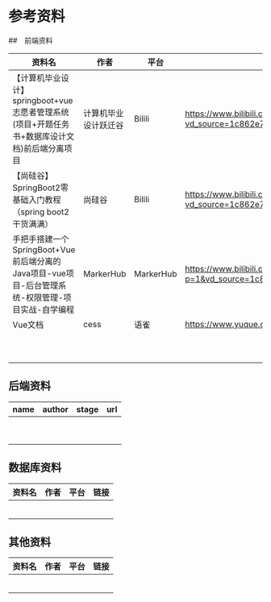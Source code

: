 # 参考资料

##　前端资料

| 资料名                                      | 作者         | 平台        | 链接                                       |
| ---------------------------------------- | ---------- | --------- | ---------------------------------------- |
| 【计算机毕业设计】springboot+vue志愿者管理系统(项目+开题任务书+数据库设计文档)前后端分离项目 | 计算机毕业设计跃迁谷 | Bilili    | https://www.bilibili.com/video/av850919144/?vd_source=1c862e75b2fd40ead63b300083fb9ebc |
| 【尚硅谷】SpringBoot2零基础入门教程（spring boot2干货满满） | 尚硅谷        | Bilili    | https://www.bilibili.com/video/BV19K4y1L7MT?vd_source=1c862e75b2fd40ead63b300083fb9ebc |
| 手把手搭建一个SpringBoot+Vue前后端分离的Java项目-vue项目-后台管理系统-权限管理-项目实战-自学编程 | MarkerHub  | MarkerHub | https://www.bilibili.com/video/BV17U4y1f7xh?p=1&vd_source=1c862e75b2fd40ead63b300083fb9ebc |
| Vue文档                                    | cess       | 语雀        | https://www.yuque.com/cessstudy/kak11d/rf9w2c |
|                                          |            |           |                                          |
|                                          |            |           |                                          |
|                                          |            |           |                                          |
|                                          |            |           |                                          |
|                                          |            |           |                                          |
|                                          |            |           |                                          |
|                                          |            |           |                                          |
|                                          |            |           |                                          |
|                                          |            |           |                                          |
|                                          |            |           |                                          |

## 后端资料

| name | author | stage | url  |
| ---- | ------ | ----- | ---- |
|      |        |       |      |
|      |        |       |      |
|      |        |       |      |
|      |        |       |      |
|      |        |       |      |
|      |        |       |      |
|      |        |       |      |
|      |        |       |      |
|      |        |       |      |

## 数据库资料

| 资料名  | 作者   | 平台   | 链接   |
| ---- | ---- | ---- | ---- |
|      |      |      |      |
|      |      |      |      |
|      |      |      |      |
|      |      |      |      |
|      |      |      |      |
|      |      |      |      |



## 其他资料

| 资料名  | 作者   | 平台   | 链接   |
| ---- | ---- | ---- | ---- |
|      |      |      |      |
|      |      |      |      |
|      |      |      |      |
|      |      |      |      |
|      |      |      |      |
|      |      |      |      |

